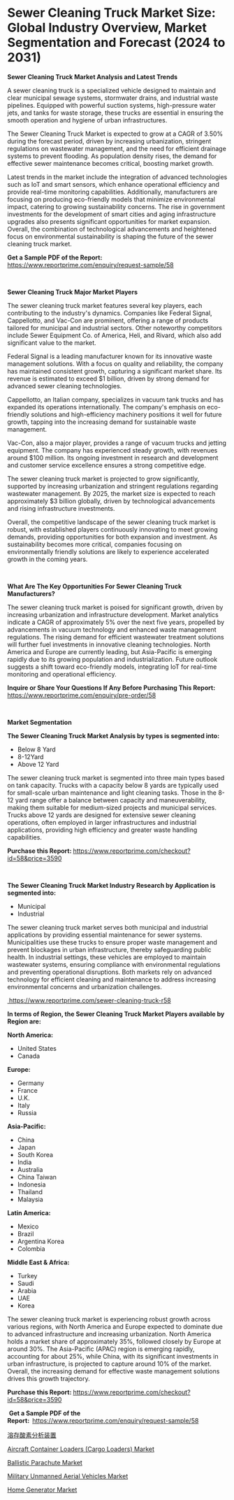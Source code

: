 <p><h1>Sewer Cleaning Truck Market Size: Global Industry Overview, Market Segmentation and Forecast (2024 to 2031)</h1></p><p><strong>Sewer Cleaning Truck Market Analysis and Latest Trends</strong></p>
<p><p>A sewer cleaning truck is a specialized vehicle designed to maintain and clear municipal sewage systems, stormwater drains, and industrial waste pipelines. Equipped with powerful suction systems, high-pressure water jets, and tanks for waste storage, these trucks are essential in ensuring the smooth operation and hygiene of urban infrastructures. </p><p>The Sewer Cleaning Truck Market is expected to grow at a CAGR of 3.50% during the forecast period, driven by increasing urbanization, stringent regulations on wastewater management, and the need for efficient drainage systems to prevent flooding. As population density rises, the demand for effective sewer maintenance becomes critical, boosting market growth. </p><p>Latest trends in the market include the integration of advanced technologies such as IoT and smart sensors, which enhance operational efficiency and provide real-time monitoring capabilities. Additionally, manufacturers are focusing on producing eco-friendly models that minimize environmental impact, catering to growing sustainability concerns. The rise in government investments for the development of smart cities and aging infrastructure upgrades also presents significant opportunities for market expansion. Overall, the combination of technological advancements and heightened focus on environmental sustainability is shaping the future of the sewer cleaning truck market.</p></p>
<p><strong>Get a Sample PDF of the Report:&nbsp;</strong> <a href="https://www.reportprime.com/enquiry/request-sample/58">https://www.reportprime.com/enquiry/request-sample/58</a></p>
<p>&nbsp;</p>
<p><strong>Sewer Cleaning Truck Major Market Players</strong></p>
<p><p>The sewer cleaning truck market features several key players, each contributing to the industry's dynamics. Companies like Federal Signal, Cappellotto, and Vac-Con are prominent, offering a range of products tailored for municipal and industrial sectors. Other noteworthy competitors include Sewer Equipment Co. of America, Heli, and Rivard, which also add significant value to the market.</p><p>Federal Signal is a leading manufacturer known for its innovative waste management solutions. With a focus on quality and reliability, the company has maintained consistent growth, capturing a significant market share. Its revenue is estimated to exceed $1 billion, driven by strong demand for advanced sewer cleaning technologies.</p><p>Cappellotto, an Italian company, specializes in vacuum tank trucks and has expanded its operations internationally. The company's emphasis on eco-friendly solutions and high-efficiency machinery positions it well for future growth, tapping into the increasing demand for sustainable waste management.</p><p>Vac-Con, also a major player, provides a range of vacuum trucks and jetting equipment. The company has experienced steady growth, with revenues around $100 million. Its ongoing investment in research and development and customer service excellence ensures a strong competitive edge.</p><p>The sewer cleaning truck market is projected to grow significantly, supported by increasing urbanization and stringent regulations regarding wastewater management. By 2025, the market size is expected to reach approximately $3 billion globally, driven by technological advancements and rising infrastructure investments.</p><p>Overall, the competitive landscape of the sewer cleaning truck market is robust, with established players continuously innovating to meet growing demands, providing opportunities for both expansion and investment. As sustainability becomes more critical, companies focusing on environmentally friendly solutions are likely to experience accelerated growth in the coming years.</p></p>
<p>&nbsp;</p>
<p><strong>What Are The Key Opportunities For Sewer Cleaning Truck Manufacturers?</strong></p>
<p><p>The sewer cleaning truck market is poised for significant growth, driven by increasing urbanization and infrastructure development. Market analytics indicate a CAGR of approximately 5% over the next five years, propelled by advancements in vacuum technology and enhanced waste management regulations. The rising demand for efficient wastewater treatment solutions will further fuel investments in innovative cleaning technologies. North America and Europe are currently leading, but Asia-Pacific is emerging rapidly due to its growing population and industrialization. Future outlook suggests a shift toward eco-friendly models, integrating IoT for real-time monitoring and operational efficiency.</p></p>
<p><strong>Inquire or Share Your Questions If Any Before Purchasing This Report:</strong> <a href="https://www.reportprime.com/enquiry/pre-order/58">https://www.reportprime.com/enquiry/pre-order/58</a></p>
<p>&nbsp;</p>
<p><strong>Market Segmentation</strong></p>
<p><strong>The Sewer Cleaning Truck Market Analysis by types is segmented into:</strong></p>
<p><ul><li>Below 8 Yard</li><li>8-12Yard</li><li>Above 12 Yard</li></ul></p>
<p><p>The sewer cleaning truck market is segmented into three main types based on tank capacity. Trucks with a capacity below 8 yards are typically used for small-scale urban maintenance and light cleaning tasks. Those in the 8-12 yard range offer a balance between capacity and maneuverability, making them suitable for medium-sized projects and municipal services. Trucks above 12 yards are designed for extensive sewer cleaning operations, often employed in larger infrastructures and industrial applications, providing high efficiency and greater waste handling capabilities.</p></p>
<p><strong>Purchase this Report:&nbsp;</strong><a href="https://www.reportprime.com/checkout?id=58&price=3590">https://www.reportprime.com/checkout?id=58&price=3590</a></p>
<p>&nbsp;</p>
<p><strong>The Sewer Cleaning Truck Market Industry Research by Application is segmented into:</strong></p>
<p><ul><li>Municipal</li><li>Industrial</li></ul></p>
<p><p>The sewer cleaning truck market serves both municipal and industrial applications by providing essential maintenance for sewer systems. Municipalities use these trucks to ensure proper waste management and prevent blockages in urban infrastructure, thereby safeguarding public health. In industrial settings, these vehicles are employed to maintain wastewater systems, ensuring compliance with environmental regulations and preventing operational disruptions. Both markets rely on advanced technology for efficient cleaning and maintenance to address increasing environmental concerns and urbanization challenges.</p></p>
<p><a href="https://www.reportprime.com/sewer-cleaning-truck-r58">&nbsp;https://www.reportprime.com/sewer-cleaning-truck-r58</a></p>
<p><strong>In terms of Region, the Sewer Cleaning Truck Market Players available by Region are:</strong></p>
<p>
    <p> <strong> North America: </strong>
        <ul>
            <li>United States</li>
            <li>Canada</li>
        </ul>
        </p> 
    <p> <strong> Europe: </strong>
        <ul>
            <li>Germany</li>
            <li>France</li>
            <li>U.K.</li>
            <li>Italy</li>
            <li>Russia</li>
        </ul>
        </p> 
    <p> <strong> Asia-Pacific: </strong>
        <ul>
            <li>China</li>
            <li>Japan</li>
            <li>South Korea</li>
            <li>India</li>
            <li>Australia</li>
            <li>China Taiwan</li>
            <li>Indonesia</li>
            <li>Thailand</li>
            <li>Malaysia</li>
        </ul>
        </p> 
    <p> <strong> Latin America: </strong>
        <ul>
            <li>Mexico</li>
            <li>Brazil</li>
            <li>Argentina Korea</li>
            <li>Colombia</li>
        </ul>
        </p> 
    <p> <strong> Middle East & Africa: </strong>
        <ul>
            <li>Turkey</li>
            <li>Saudi</li>
            <li>Arabia</li>
            <li>UAE</li>
            <li>Korea</li>
        </ul>
    </p>
    </p>
<p><p>The sewer cleaning truck market is experiencing robust growth across various regions, with North America and Europe expected to dominate due to advanced infrastructure and increasing urbanization. North America holds a market share of approximately 35%, followed closely by Europe at around 30%. The Asia-Pacific (APAC) region is emerging rapidly, accounting for about 25%, while China, with its significant investments in urban infrastructure, is projected to capture around 10% of the market. Overall, the increasing demand for effective waste management solutions drives this growth trajectory.</p></p>
<p><strong>Purchase this Report: </strong><a href="https://www.reportprime.com/checkout?id=58&price=3590">https://www.reportprime.com/checkout?id=58&price=3590</a></p>
<p>&nbsp;<strong>Get a Sample PDF of the Report:&nbsp;&nbsp;</strong><a href="https://www.reportprime.com/enquiry/request-sample/58">https://www.reportprime.com/enquiry/request-sample/58</a></p>
<p><strong></strong></p>
<p><p><a href="https://medium.com/@vivakuvalis2005/%E6%BA%B6%E5%AD%98%E9%85%B8%E7%B4%A0%E5%88%86%E6%9E%90%E8%A3%85%E7%BD%AE%E3%81%AE%E5%B8%82%E5%A0%B4%E3%82%B7%E3%82%A7%E3%82%A2%E3%81%A8%E6%9C%80%E6%96%B0%E3%83%88%E3%83%AC%E3%83%B3%E3%83%89%E5%88%86%E6%9E%90-%E3%81%9D%E3%81%AE%E7%A8%AE%E9%A1%9E-%E3%82%A2%E3%83%97%E3%83%AA%E3%82%B1%E3%83%BC%E3%82%B7%E3%83%A7%E3%83%B3-%E3%82%A8%E3%83%B3%E3%83%89%E3%83%A6%E3%83%BC%E3%82%B9%E3%81%AB%E3%82%88%E3%82%8B%E4%BA%88%E6%B8%AC-%E6%9C%9F%E9%96%93%E3%81%AF2024%E5%B9%B4%E3%81%8B%E3%82%892031%E5%B9%B4%E3%81%BE%E3%81%A7-4ccd238c5e07">溶存酸素分析装置</a></p><p><a href="https://issuu.com/reportprime-2/docs/aircraft-container-loaders-cargo-lo_2eecab02900331">Aircraft Container Loaders (Cargo Loaders) Market</a></p><p><a href="https://github.com/tamvrosiya/Market-Research-Report-List-5/blob/main/ballistic-parachute-market.md">Ballistic Parachute Market</a></p><p><a href="https://github.com/pizolina/Market-Research-Report-List-6/blob/main/military-unmanned-aerial-vehicles-market.md">Military Unmanned Aerial Vehicles Market</a></p><p><a href="https://medium.com/@kair.irfan6/home-generator-market-research-report-market-forecast-and-growth-prospects-with-a-steady-cagr-of-8-4e47ee1aaf0a">Home Generator Market</a></p></p>
